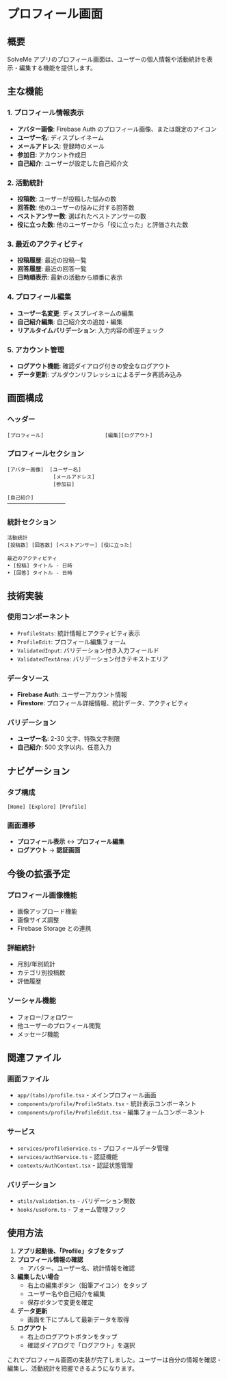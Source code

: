 # プロフィール画面

## 概要

SolveMe アプリのプロフィール画面は、ユーザーの個人情報や活動統計を表示・編集する機能を提供します。

## 主な機能

### 1. プロフィール情報表示

- **アバター画像**: Firebase Auth のプロフィール画像、または既定のアイコン
- **ユーザー名**: ディスプレイネーム
- **メールアドレス**: 登録時のメール
- **参加日**: アカウント作成日
- **自己紹介**: ユーザーが設定した自己紹介文

### 2. 活動統計

- **投稿数**: ユーザーが投稿した悩みの数
- **回答数**: 他のユーザーの悩みに対する回答数
- **ベストアンサー数**: 選ばれたベストアンサーの数
- **役に立った数**: 他のユーザーから「役に立った」と評価された数

### 3. 最近のアクティビティ

- **投稿履歴**: 最近の投稿一覧
- **回答履歴**: 最近の回答一覧
- **日時順表示**: 最新の活動から順番に表示

### 4. プロフィール編集

- **ユーザー名変更**: ディスプレイネームの編集
- **自己紹介編集**: 自己紹介文の追加・編集
- **リアルタイムバリデーション**: 入力内容の即座チェック

### 5. アカウント管理

- **ログアウト機能**: 確認ダイアログ付きの安全なログアウト
- **データ更新**: プルダウンリフレッシュによるデータ再読み込み

## 画面構成

### ヘッダー

```
[プロフィール]                    [編集][ログアウト]
```

### プロフィールセクション

```
[アバター画像]  [ユーザー名]
               [メールアドレス]
               [参加日]

[自己紹介]
───────────────────
```

### 統計セクション

```
活動統計
[投稿数] [回答数] [ベストアンサー] [役に立った]

最近のアクティビティ
• [投稿] タイトル - 日時
• [回答] タイトル - 日時
```

## 技術実装

### 使用コンポーネント

- `ProfileStats`: 統計情報とアクティビティ表示
- `ProfileEdit`: プロフィール編集フォーム
- `ValidatedInput`: バリデーション付き入力フィールド
- `ValidatedTextArea`: バリデーション付きテキストエリア

### データソース

- **Firebase Auth**: ユーザーアカウント情報
- **Firestore**: プロフィール詳細情報、統計データ、アクティビティ

### バリデーション

- **ユーザー名**: 2-30 文字、特殊文字制限
- **自己紹介**: 500 文字以内、任意入力

## ナビゲーション

### タブ構成

```
[Home] [Explore] [Profile]
```

### 画面遷移

- **プロフィール表示** ↔ **プロフィール編集**
- **ログアウト** → **認証画面**

## 今後の拡張予定

### プロフィール画像機能

- 画像アップロード機能
- 画像サイズ調整
- Firebase Storage との連携

### 詳細統計

- 月別/年別統計
- カテゴリ別投稿数
- 評価履歴

### ソーシャル機能

- フォロー/フォロワー
- 他ユーザーのプロフィール閲覧
- メッセージ機能

## 関連ファイル

### 画面ファイル

- `app/(tabs)/profile.tsx` - メインプロフィール画面
- `components/profile/ProfileStats.tsx` - 統計表示コンポーネント
- `components/profile/ProfileEdit.tsx` - 編集フォームコンポーネント

### サービス

- `services/profileService.ts` - プロフィールデータ管理
- `services/authService.ts` - 認証機能
- `contexts/AuthContext.tsx` - 認証状態管理

### バリデーション

- `utils/validation.ts` - バリデーション関数
- `hooks/useForm.ts` - フォーム管理フック

## 使用方法

1. **アプリ起動後、「Profile」タブをタップ**
2. **プロフィール情報の確認**
   - アバター、ユーザー名、統計情報を確認
3. **編集したい場合**
   - 右上の編集ボタン（鉛筆アイコン）をタップ
   - ユーザー名や自己紹介を編集
   - 保存ボタンで変更を確定
4. **データ更新**
   - 画面を下にプルして最新データを取得
5. **ログアウト**
   - 右上のログアウトボタンをタップ
   - 確認ダイアログで「ログアウト」を選択

これでプロフィール画面の実装が完了しました。ユーザーは自分の情報を確認・編集し、活動統計を把握できるようになります。
